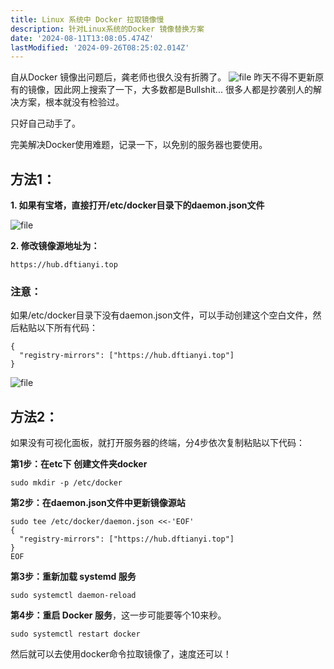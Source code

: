 ```yaml
---
title: Linux 系统中 Docker 拉取镜像慢
description: 针对Linux系统的Docker 镜像替换方案
date: '2024-08-11T13:08:05.474Z'
lastModified: '2024-09-26T08:25:02.014Z'
---
```

自从Docker 镜像出问题后，龚老师也很久没有折腾了。
![file](https://scdn.begs.cn/wp-content/uploads/2024/07/1721145045-image-1721145043864.png)
昨天不得不更新原有的镜像，因此网上搜索了一下，大多数都是Bullshit... 很多人都是抄袭别人的解决方案，根本就没有检验过。

只好自己动手了。

完美解决Docker使用难题，记录一下，以免别的服务器也要使用。

## 方法1：

**1. 如果有宝塔，直接打开/etc/docker目录下的daemon.json文件**

![file](https://scdn.begs.cn/wp-content/uploads/2024/07/1721144576-image-1721144574444.png)

**2. 修改镜像源地址为：**

```shell
https://hub.dftianyi.top
```

### 注意：
如果/etc/docker目录下没有daemon.json文件，可以手动创建这个空白文件，然后粘贴以下所有代码：

```shell
{
  "registry-mirrors": ["https://hub.dftianyi.top"]
}
```
![file](https://scdn.begs.cn/wp-content/uploads/2024/07/1721144824-image-1721144823205.png)


## 方法2：
如果没有可视化面板，就打开服务器的终端，分4步依次复制粘贴以下代码：

**第1步：在etc下 创建文件夹docker**
```shell
sudo mkdir -p /etc/docker
```
**第2步：在daemon.json文件中更新镜像源站**
```shell
sudo tee /etc/docker/daemon.json <<-'EOF'
{
  "registry-mirrors": ["https://hub.dftianyi.top"]
}
EOF
```
**第3步：重新加载 systemd 服务**
```shell
sudo systemctl daemon-reload
```
**第4步：重启 Docker 服务**，这一步可能要等个10来秒。
```shell
sudo systemctl restart docker
```

然后就可以去使用docker命令拉取镜像了，速度还可以！


